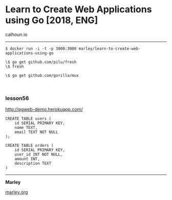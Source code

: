 # Learn to Create Web Applications using Go [2018, ENG]

calhoun.io

---

    $ docker run -i -t -p 3000:3000 marley/learn-to-create-web-applications-using-go

    \$ go get github.com/pilu/fresh
    \$ fresh

    \$ go get github.com/gorilla/mux

<br/>

### lesson56

http://pgweb-demo.herokuapp.com/

    CREATE TABLE users (
        id SERIAL PRIMARY KEY,
        name TEXT,
        email TEXT NOT NULL
    );

    CREATE TABLE orders (
        id SERIAL PRIMARY KEY,
        user_id INT NOT NULL,
        amount INT,
        description TEXT
    )

---

**Marley**

<a href="https://marley.org">marley.org</a>
